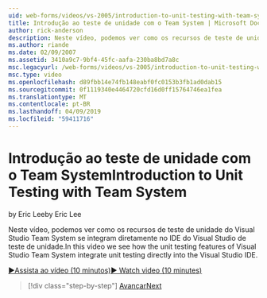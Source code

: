 ```yaml
---
uid: web-forms/videos/vs-2005/introduction-to-unit-testing-with-team-system
title: Introdução ao teste de unidade com o Team System | Microsoft Docs
author: rick-anderson
description: Neste vídeo, podemos ver como os recursos de teste de unidade do Visual Studio Team System se integram diretamente no IDE do Visual Studio de teste de unidade.
ms.author: riande
ms.date: 02/09/2007
ms.assetid: 3410a9c7-9bf4-45fc-aafa-230ba8bd7a8c
msc.legacyurl: /web-forms/videos/vs-2005/introduction-to-unit-testing-with-team-system
msc.type: video
ms.openlocfilehash: d89fbb14e74fb148eabf0fc0153b3fb1ad0dab15
ms.sourcegitcommit: 0f1119340e4464720cfd16d0ff15764746ea1fea
ms.translationtype: MT
ms.contentlocale: pt-BR
ms.lasthandoff: 04/09/2019
ms.locfileid: "59411716"
---
```

# <a name="introduction-to-unit-testing-with-team-system"></a><span data-ttu-id="900d3-103">Introdução ao teste de unidade com o Team System</span><span class="sxs-lookup"><span data-stu-id="900d3-103">Introduction to Unit Testing with Team System</span></span>

<span data-ttu-id="900d3-104">by Eric Lee</span><span class="sxs-lookup"><span data-stu-id="900d3-104">by Eric Lee</span></span>

<span data-ttu-id="900d3-105">Neste vídeo, podemos ver como os recursos de teste de unidade do Visual Studio Team System se integram diretamente no IDE do Visual Studio de teste de unidade.</span><span class="sxs-lookup"><span data-stu-id="900d3-105">In this video we see how the unit testing features of Visual Studio Team System integrate unit testing directly into the Visual Studio IDE.</span></span>

[<span data-ttu-id="900d3-106">&#9654;Assista ao vídeo (10 minutos)</span><span class="sxs-lookup"><span data-stu-id="900d3-106">&#9654; Watch video (10 minutes)</span></span>](https://channel9.msdn.com/Blogs/ASP-NET-Site-Videos/introduction-to-unit-testing-with-team-system)

> [!div class="step-by-step"]
> [<span data-ttu-id="900d3-107">Avançar</span><span class="sxs-lookup"><span data-stu-id="900d3-107">Next</span></span>](introduction-to-testing-web-applications-with-team-system.md)
